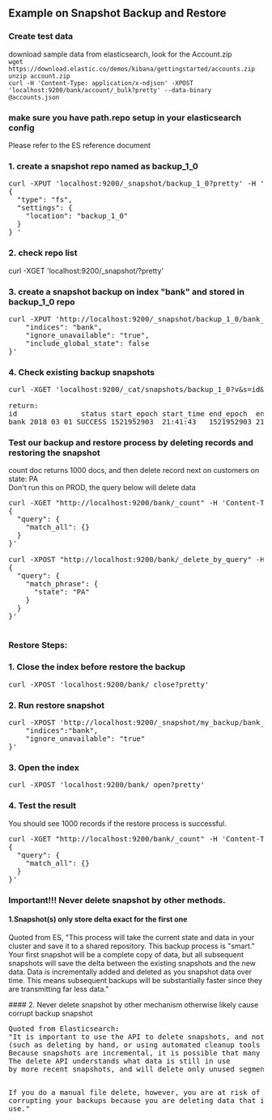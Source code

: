 ## Example on Snapshot Backup and Restore

### Create test data  
download sample data from elasticsearch, look for the Account.zip  
`wget https://download.elastic.co/demos/kibana/gettingstarted/accounts.zip`  
`unzip account.zip`  
`curl -H 'Content-Type: application/x-ndjson' -XPOST 'localhost:9200/bank/account/_bulk?pretty' --data-binary @accounts.json`  

### make sure you have path.repo setup in your elasticsearch config
Please refer to the ES reference document

### 1. create a snapshot repo named as backup_1_0
<pre>
curl -XPUT 'localhost:9200/_snapshot/backup_1_0?pretty' -H 'Content-Type: application/json' -d'  
{  
  "type": "fs",  
  "settings": {  
    "location": "backup_1_0"  
  }  
} ' 
</pre>

### 2. check repo list
curl -XGET 'localhost:9200/_snapshot/?pretty'  

### 3. create a snapshot backup on index "bank" and stored in backup_1_0 repo
<pre>
curl -XPUT 'http://localhost:9200/_snapshot/backup_1_0/bank_2018_03_01?wait_for_completion=false' -H 'Content-Type: application/json' -d '{
	"indices": "bank",
	"ignore_unavailable": "true",
	"include_global_state": false
}'
</pre>

### 4. Check existing backup snapshots
<pre>
curl -XGET 'localhost:9200/_cat/snapshots/backup_1_0?v&s=id&pretty'

return:
id               status start_epoch start_time end_epoch  end_time duration indices successful_shards failed_shards total_shards
bank_2018_03_01 SUCCESS 1521952903  21:41:43   1521952903 21:41:43     75ms  
</pre>
### Test our backup and restore process by deleting records and restoring the snapshot
count doc returns 1000 docs, and then delete record next on customers on state: PA  
Don't run this on PROD, the query below will delete data 
<pre>
curl -XGET "http://localhost:9200/bank/_count" -H 'Content-Type: application/json' -d'
{
  "query": {
    "match_all": {}
  }
}'

curl -XPOST "http://localhost:9200/bank/_delete_by_query" -H 'Content-Type: application/json' -d'
{
  "query": {
    "match_phrase": {
      "state": "PA"
    }
  }
}'

</pre>

### Restore Steps:
### 1. Close the index before restore the backup
<pre>
curl -XPOST 'localhost:9200/bank/_close?pretty'
</pre>

### 2. Run restore snapshot
<pre>
curl -XPOST 'http://localhost:9200/_snapshot/my_backup/bank_2018_03_28/_restore?pretty' -H 'Content-Type: application/json' -d '{
	"indices":"bank",
	"ignore_unavailable": "true"
}'
</pre>
### 3. Open the index
<pre>
curl -XPOST 'localhost:9200/bank/_open?pretty'
</pre>
### 4. Test the result
You should see 1000 records if the restore process is successful.
<pre>
curl -XGET "http://localhost:9200/bank/_count" -H 'Content-Type: application/json' -d'
{
  "query": {
    "match_all": {}
  }
}'
</pre>

### Important!!! Never delete snapshot by other methods.

#### 1.Snapshot(s) only store delta exact for the first one
<p>Quoted from ES, "This process will take the current state and data in your cluster and save it to a shared repository. This backup process is "smart." Your first snapshot will be a complete copy of data, but all subsequent snapshots will save the delta between the existing snapshots and the new data. Data is incrementally added and deleted as you snapshot data over time. This means subsequent backups will be substantially faster since they are transmitting far less data."
</p>
#### 2. Never delete snapshot by other mechanism otherwise likely cause corrupt backup snapshot
<pre>
Quoted from Elasticsearch:
"It is important to use the API to delete snapshots, and not some other mechanism 
(such as deleting by hand, or using automated cleanup tools on S3). 
Because snapshots are incremental, it is possible that many snapshots are relying on old segments. 
The delete API understands what data is still in use 
by more recent snapshots, and will delete only unused segments.

If you do a manual file delete, 
however, you are at risk of seriously corrupting 
your backups because you are deleting data that is still in use."

</pre>
